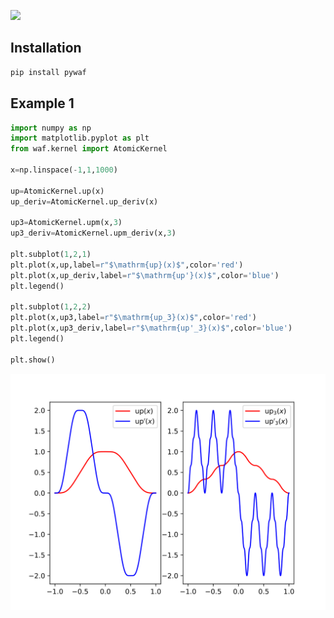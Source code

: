 ![](https://komarev.com/ghpvc/?username=Atomic-community&color=00af54)

## Installation
```bash
pip install pywaf
```

## Example 1
```python
import numpy as np
import matplotlib.pyplot as plt
from waf.kernel import AtomicKernel

x=np.linspace(-1,1,1000)

up=AtomicKernel.up(x)
up_deriv=AtomicKernel.up_deriv(x)

up3=AtomicKernel.upm(x,3)
up3_deriv=AtomicKernel.upm_deriv(x,3)

plt.subplot(1,2,1)
plt.plot(x,up,label=r"$\mathrm{up}(x)$",color='red')
plt.plot(x,up_deriv,label=r"$\mathrm{up'}(x)$",color='blue')
plt.legend()

plt.subplot(1,2,2)
plt.plot(x,up3,label=r"$\mathrm{up_3}(x)$",color='red')
plt.plot(x,up3_deriv,label=r"$\mathrm{up'_3}(x)$",color='blue')
plt.legend()

plt.show()
```
<img src="example/example_1.svg">

